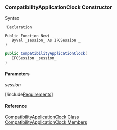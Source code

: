 ﻿### CompatibilityApplicationClock Constructor

Syntax

```vbnet
'Declaration

Public Function New( _
   ByVal _session_ As IFCSession _
)
```

```csharp
public CompatibilityApplicationClock( 
   IFCSession _session_
)
```

#### Parameters

_session_

[!include[Requirements](../partials/requirements.md)]

#### Reference

[CompatibilityApplicationClock Class](FChoice.Toolkits.Clarify~FChoice.Toolkits.Clarify.Support.CompatibilityApplicationClock.md)  
[CompatibilityApplicationClock Members](FChoice.Toolkits.Clarify~FChoice.Toolkits.Clarify.Support.CompatibilityApplicationClock_members.md)